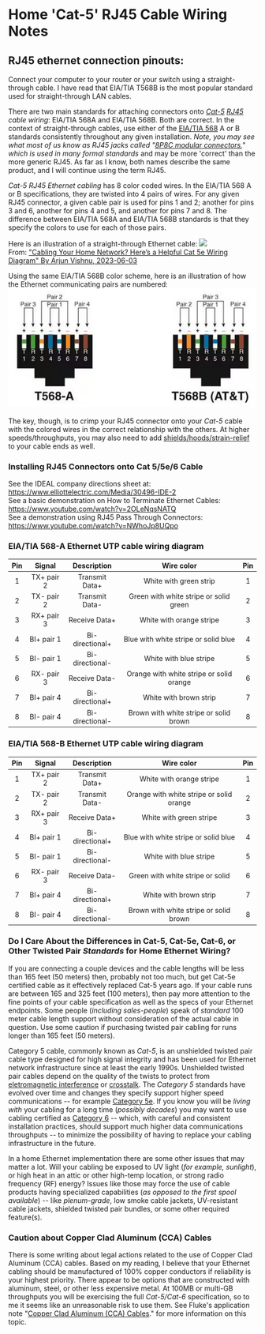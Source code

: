 # Home 'Cat-5' RJ45 Cable Wiring Notes  

## RJ45 ethernet connection pinouts:  

Connect your computer to your router or your switch using a straight-through cable. I have read that EIA/TIA T568B is the most popular standard used for straight-through LAN cables.  

There are two main standards for attaching connectors onto *[Cat-5](https://en.wikipedia.org/wiki/Category_5_cable) [RJ45](https://en.wikipedia.org/wiki/Modular_connector#8P8C) cable wiring*: EIA/TIA 568A and EIA/TIA 568B. Both are correct. In the context of straight-through cables, use either of the [EIA/TIA 568](https://en.wikipedia.org/wiki/ANSI/TIA-568) A or B standards consistently throughout any given installation. *Note, you may see what most of us know as RJ45 jacks called "[8P8C modular connectors](https://en.wikipedia.org/wiki/Modular_connector#Standardization)," which is used in many formal standards* and may be more 'correct' than the more generic RJ45.  As far as I know, both names describe the same product, and I will continue using the term RJ45.  

*Cat-5 RJ45 Ethernet cabling* has 8 color coded wires. In the EIA/TIA 568 A or B specifications, they are twisted into 4 pairs of wires. For any given RJ45 connector, a given cable pair is used for pins 1 and 2; another for pins 3 and 6, another for pins 4 and 5, and another for pins 7 and 8.  The difference between EIA/TIA 568A and EIA/TIA 568B standards is that they specify the colors to use for each of those pairs.  

Here is an illustration of a straight-through Ethernet cable:
<a href="https://www.makeuseof.com/cat-5e-wiring-diagram/"><img src="https://static1.makeuseofimages.com/wordpress/wp-content/uploads/2023/05/03-image-showing-the-pinout-diagram-of-a-straight-through-ethernet-cable.jpg"></a>  
From: <a href="https://www.makeuseof.com/cat-5e-wiring-diagram/" target="_blank" rel="noopener noreferrer">"Cabling Your Home Network? Here’s a Helpful Cat 5e Wiring Diagram" 
By Arjun Vishnu, 2023-06-03</a>  

Using the same EIA/TIA 568B color scheme, here is an illustration of how the Ethernet communicating pairs are numbered:  
<a href="https://github.com/mccright/rand-notes/blob/master/Cat-5-cable-diagram.md"><img src="images/ethernet-rj45-pairs.png"></a><br />  
The key, though, is to crimp your RJ45 connector onto your *Cat-5* cable with the colored wires in the correct relationship with the others.  At higher speeds/throughputs, you may also need to add [shields/hoods/strain-relief](https://assets.rs-online.com/f_auto,q_auto,c_scale,w_400/70641364.jpg) to your cable ends as well.  
  

### Installing RJ45 Connectors onto Cat 5/5e/6 Cable  
See the IDEAL company directions sheet at: https://www.elliottelectric.com/Media/30496-IDE-2  
See a basic demonstration on How to Terminate Ethernet Cables: https://www.youtube.com/watch?v=2OLeNqsNATQ  
See a demonstration using RJ45 Pass Through Connectors: https://www.youtube.com/watch?v=NWhoJp8UQpo  


### EIA/TIA 568-A Ethernet UTP cable wiring diagram  

|Pin |Signal |Description |Wire color |Pin |
|:--:|:-----:|:----------:|:---------:|:--:|
| 1 |TX+ pair 2 |Transmit Data+ |White with green strip  |1 |
| 2 |TX- pair 2 |Transmit Data- |Green with white stripe or solid green |2 |
| 3 |RX+ pair 3 |Receive Data+ |White with orange stripe |3 |
| 4 |BI+ pair 1 |Bi-directional+ |Blue with white stripe or solid blue |4 |
| 5 |BI- pair 1 |Bi-directional- |White with blue stripe |5 |
| 6 |RX- pair 3 |Receive Data- |Orange with white stripe or solid orange |6 |
| 7 |BI+ pair 4 |Bi-directional+ |White with brown strip |7 |
| 8 |BI- pair 4 |Bi-directional- |Brown with white stripe or solid brown |8 |


### EIA/TIA 568-B Ethernet UTP cable wiring diagram  

|Pin |Signal |Description |Wire color |Pin |
|:--:|:-----:|:----------:|:---------:|:--:|
| 1 |TX+ pair 2 |Transmit Data+ |White with orange stripe |1 |
| 2 |TX- pair 2 |Transmit Data- |Orange with white stripe or solid orange |2 |
| 3 |RX+ pair 3 |Receive Data+ |White with green stripe |3 |
| 4 |BI+ pair 1 |Bi-directional+ |Blue with white stripe or solid blue |4 |
| 5 |BI- pair 1 |Bi-directional- |White with blue stripe |5 |
| 6 |RX- pair 3 |Receive Data- |Green with white stripe or solid |6 |
| 7 |BI+ pair 4 |Bi-directional+ |White with brown strip |7 |
| 8 |BI- pair 4 |Bi-directional- |Brown with white stripe or solid brown |8 |


### Do I Care About the Differences in Cat-5, Cat-5e, Cat-6, or Other Twisted Pair *Standards* for Home Ethernet Wiring?  
If you are connecting a couple devices and the cable lengths will be less than 165 feet (50 meters) then, probably not too much, but get Cat-5e certified cable as it effectively replaced Cat-5 years ago.  If your cable runs are between 165 and 325 feet (100 meters), then pay more attention to the fine points of your cable specification as well as the specs of your Ethernet endpoints.  Some people (*including sales-people*) speak of *standard* 100 meter cable length support without consideration of the actual cable in question.  Use some caution if purchasing twisted pair cabling for runs longer than 165 feet (50 meters).  

Category 5 cable, commonly known as *Cat-5*, is an unshielded twisted pair cable type designed for high signal integrity and has been used for Ethernet network infrastructure since at least the early 1990s.  Unshielded twisted pair cables depend on the quality of the twists to protect from [eletromagnetic interference](https://en.wikipedia.org/wiki/Electromagnetic_interference) or [crosstalk](https://en.wikipedia.org/wiki/Crosstalk).  The *Category 5* standards have evolved over time and changes they specify support higher speed communications -- for example [Category 5e](https://en.wikipedia.org/wiki/Category_5_cable#Variants_and_comparisons).  If you know you will be *living with* your cabling for a long time (*possibly decades*) you may want to use cabling certified as [Category 6](https://en.wikipedia.org/wiki/Category_6_cable) -- which, with careful and consistent installation practices, should support much higher data communications throughputs -- to minimize the possibility of having to replace your cabling infrastructure in the future.  

In a home Ethernet implementation there are some other issues that may matter a lot.  Will your cabling be exposed to UV light (*for example, sunlight*), or high heat in an attic or other high-temp location, or strong radio frequency (RF) energy?  Issues like those may force the use of cable products having specialized capabilities (*as opposed to the first spool available*) -- like *plenum-grade*, low smoke cable jackets, UV-resistant cable jackets, shielded twisted pair bundles, or some other required feature(s).  


### Caution about Copper Clad Aluminum (CCA) Cables  
There is some writing about legal actions related to the use of Copper Clad Aluminum (CCA) cables.  Based on my reading, I believe that your Ethernet cabling should be manufactured of 100% copper conductors if reliability is your highest priority.  There appear to be options that are constructed with aluminum, steel, or other less expensive metal.  At 100MB or multi-GB throughputs you will be exercising the full *Cat-5/Cat-6* specification, so to me it seems like an unreasonable risk to use them.  See Fluke's application note "[Copper Clad Aluminum (CCA) Cables](https://www.flukenetworks.com/content/application-note-copper-clad-aluminum-cables)." for more information on this topic.  
